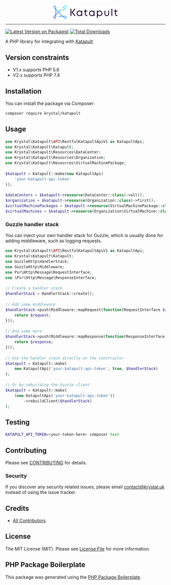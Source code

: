 <p align="center"><img src="./katapult_logo.svg" alt="Katapult logo" width="40%" /></p>

---

[![Latest Version on Packagist](https://img.shields.io/packagist/v/krystal/katapult.svg?style=flat-square)](https://packagist.org/packages/krystal/katapult)
[![Total Downloads](https://img.shields.io/packagist/dt/krystal/katapult.svg?style=flat-square)](https://packagist.org/packages/krystal/katapult)

A PHP library for integrating with [Katapult](https://katapult.io/)

## Version constraints
* V1.x supports PHP 5.6
* V2.x supports PHP 7.4

## Installation

You can install the package via Composer:

```bash
composer require krystal/katapult
```

## Usage

```php
use Krystal\Katapult\API\RestfulKatapultApiV1 as KatapultApi;
use Krystal\Katapult\Katapult;
use Krystal\Katapult\Resources\DataCenter;
use Krystal\Katapult\Resources\Organization;
use Krystal\Katapult\Resources\VirtualMachinePackage;

$katapult = Katapult::make(new KatapultApi(
    'your-katapult-api-token'
));

$dataCenters = $katapult->resource(DataCenter::class)->all();
$organization = $katapult->resource(Organization::class)->first();
$virtualMachinePackages = $katapult->resource(VirtualMachinePackage::class)->all();
$virtualMachines = $katapult->resource(Organization\VirtualMachine::class, $organization)->all();
```

### Guzzle handler stack
You can inject your own handler stack for Guzzle, which is usually done for adding middleware, such as logging requests.

```php
use Krystal\Katapult\API\RestfulKatapultApiV1 as KatapultApi;
use Krystal\Katapult\Katapult;
use GuzzleHttp\HandlerStack;
use GuzzleHttp\Middleware;
use Psr\Http\Message\RequestInterface;
use \Psr\Http\Message\ResponseInterface;

// Create a handler stack
$handlerStack = HandlerStack::create();

// Add some middleware
$handlerStack->push(Middleware::mapRequest(function(RequestInterface $request) {
    return $request;
}));

// And some more
$handlerStack->push(Middleware::mapResponse(function(ResponseInterface $response) {
    return $response;
}));

// Use the handler stack directly on the constructor
$katapult = Katapult::make(
    new KatapultApi('your-katapult-api-token', true, $handlerStack)
);

// Or by rebuilding the Guzzle client
$katapult = Katapult::make(
    (new KatapultApi('your-katapult-api-token'))
        ->rebuildClient($handlerStack)
);
```

## Testing

``` bash
KATAPULT_API_TOKEN=<your-token-here> composer test
```

## Contributing

Please see [CONTRIBUTING](CONTRIBUTING.md) for details.

### Security

If you discover any security related issues, please email contact@krystal.uk instead of using the issue tracker.

## Credits

- [All Contributors](../../contributors)

## License

The MIT License (MIT). Please see [License File](LICENSE.md) for more information.

## PHP Package Boilerplate

This package was generated using the [PHP Package Boilerplate](https://laravelpackageboilerplate.com).
